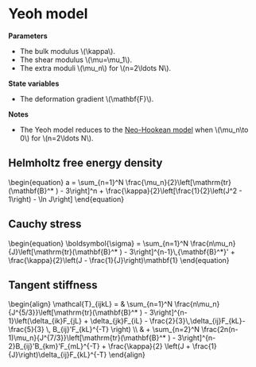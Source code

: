 # Yeoh model

**Parameters**

- The bulk modulus \\(\\kappa\\).
- The shear modulus \\(\\mu=\\mu\_1\\).
- The extra moduli \\(\\mu\_n\\) for \\(n=2\ldots N\\).

**State variables**

- The deformation gradient \\(\\mathbf{F}\\).

**Notes**

- The Yeoh model reduces to the [Neo-Hookean model](neo-hookean.md) when \\(\\mu\_n\\to 0\\) for \\(n=2\ldots N\\).

## Helmholtz free energy density

\\begin{equation}
    a = \\sum\_{n=1}^N \\frac{\\mu_n}{2}\\left[\\mathrm{tr}(\\mathbf{B}^* ) - 3\\right]^n + \\frac{\\kappa}{2}\\left[\\frac{1}{2}\\left(J^2 - 1\\right) - \\ln J\\right]
\\end{equation}

## Cauchy stress

\\begin{equation}
    \\boldsymbol{\\sigma} = \\sum\_{n=1}^N \\frac{n\\mu_n}{J}\\left[\\mathrm{tr}(\\mathbf{B}^* ) - 3\\right]^{n-1}\\,{\\mathbf{B}^*}' + \\frac{\\kappa}{2}\\left(J - \\frac{1}{J}\\right)\\mathbf{1}
\\end{equation}

## Tangent stiffness

\\begin{align}
    \\mathcal{T}\_{ijkL} = & \\sum\_{n=1}^N \\frac{n\\mu_n}{J^{5/3}}\\left[\\mathrm{tr}(\\mathbf{B}^* ) - 3\\right]^{n-1}\\left(\\delta\_{ik}F\_{jL} + \\delta\_{jk}F\_{iL} - \\frac{2}{3}\\,\\delta\_{ij}F\_{kL}- \\frac{5}{3} \\, B\_{ij}'F\_{kL}^{-T} \\right) \\\\ & + \\sum\_{n=2}^N \\frac{2n(n-1)\\mu_n}{J^{7/3}}\\left[\\mathrm{tr}(\\mathbf{B}^* ) - 3\\right]^{n-2}B\_{ij}'B\_{km}'F\_{mL}^{-T} + \\frac{\\kappa}{2} \\left(J + \\frac{1}{J}\\right)\\delta\_{ij}F\_{kL}^{-T}
\\end{align}

